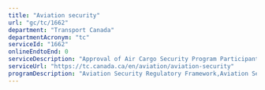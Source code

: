 ```yaml
---
title: "Aviation security"
url: "gc/tc/1662"
department: "Transport Canada"
departmentAcronym: "tc"
serviceId: "1662"
onlineEndtoEnd: 0
serviceDescription: "Approval of Air Cargo Security Program Participants, International On-Site Assessments, Pre-load Air Cargo Targeting (PACT), Certification of Equipment, and Aviation Security - Issuing Exemptions."
serviceUrl: "https://tc.canada.ca/en/aviation/aviation-security"
programDescription: "Aviation Security Regulatory Framework,Aviation Security Oversight"
---
```

